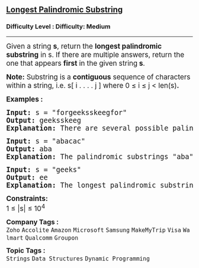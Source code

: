 <h2><a href="https://www.geeksforgeeks.org/problems/longest-palindrome-in-a-string1956/1?page=1&sprint=51a6942995ad4f0512c242a1c246a460&sortBy=submissions">Longest Palindromic Substring</a></h2><h3>Difficulty Level : Difficulty: Medium</h3><hr><div class="problems_problem_content__Xm_eO"><p><span style="font-size: 14pt;">Given a string&nbsp;<strong>s</strong>, return the&nbsp;<strong>longest palindromic substring</strong>&nbsp;in s. If there are multiple answers,&nbsp;</span><span style="font-size: 18.6667px;">return the one that appears <strong>first</strong> in the given string<strong> s</strong>.</span></p>
<p><span style="font-size: 14pt;"><strong>Note:</strong>&nbsp;Substring is a&nbsp;<strong>contiguous</strong>&nbsp;sequence of characters within a string, i.e. s[ i . . . . j ] where 0 ≤ i ≤ j &lt; len(s)<strong>.</strong></span></p>
<p><span style="font-size: 14pt;"><strong>Examples :</strong></span></p>
<pre><span style="font-size: 14pt;"><strong>Input: </strong>s = "forgeeksskeegfor"
<strong>Output: </strong>geeksskeeg
<strong>Explanation: </strong>There are several possible palindromic substrings like "kssk", "ss", "eeksskee" etc. But the substring "geeksskeeg" is the longest among all.<br></span></pre>
<pre><span style="font-size: 14pt;"><strong>Input: </strong>s = "abacac"<strong>
Output: </strong>aba<strong>
Explanation: </strong>The palindromic substrings "aba", "aca" and "cac" all have the same length. Since "aba" appears first, it is the answer.</span></pre>
<pre><span style="font-size: 14pt;"><strong>Input: </strong>s = "geeks"
<strong>Output: </strong>ee
<strong>Explanation: </strong>The longest palindromic substring present in the given string is "ee".</span></pre>
<p><span style="font-size: 14pt;"><strong>Constraints:</strong><br>1 ≤ |s| ≤ 10<sup>4</sup></span></p></div><p><span style=font-size:18px><strong>Company Tags : </strong><br><code>Zoho</code>&nbsp;<code>Accolite</code>&nbsp;<code>Amazon</code>&nbsp;<code>Microsoft</code>&nbsp;<code>Samsung</code>&nbsp;<code>MakeMyTrip</code>&nbsp;<code>Visa</code>&nbsp;<code>Walmart</code>&nbsp;<code>Qualcomm</code>&nbsp;<code>Groupon</code>&nbsp;<br><p><span style=font-size:18px><strong>Topic Tags : </strong><br><code>Strings</code>&nbsp;<code>Data Structures</code>&nbsp;<code>Dynamic Programming</code>&nbsp;